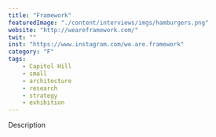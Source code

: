 ```yaml
---
title: "Framework"
featuredImage: "./content/interviews/imgs/hamburgers.png"
website: "http://weareframework.com/"
twit: ""
inst: "https://www.instagram.com/we.are.framework"
category: "F"
tags:
    - Capitol Hill
    - small
    - architecture
    - research
    - strategy
    - exhibition
---
```


Description
